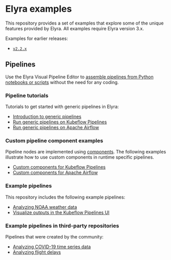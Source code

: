 <!--
{% comment %}
Copyright 2018-2020 Elyra Authors

Licensed under the Apache License, Version 2.0 (the "License");
you may not use this file except in compliance with the License.
You may obtain a copy of the License at

http://www.apache.org/licenses/LICENSE-2.0

Unless required by applicable law or agreed to in writing, software
distributed under the License is distributed on an "AS IS" BASIS,
WITHOUT WARRANTIES OR CONDITIONS OF ANY KIND, either express or implied.
See the License for the specific language governing permissions and
limitations under the License.
{% endcomment %}
-->

# Elyra examples

This repository provides a set of examples that explore some of the unique
features provided by Elyra. All examples require Elyra version 3.x.

Examples for earlier releases:
 - [`v2.2.x`](https://github.com/elyra-ai/examples/tree/v2.2.x)

## Pipelines

Use the Elyra Visual Pipeline Editor to [assemble pipelines from Python notebooks or scripts](https://elyra.readthedocs.io/en/stable/user_guide/pipelines.html) without the need for any coding.

### Pipeline tutorials

Tutorials to get started with generic pipelines in Elyra:
- [Introduction to generic pipelines](pipelines/introduction-to-generic-pipelines)
- [Run generic pipelines on Kubeflow Pipelines](pipelines/run-generic-pipelines-on-kubeflow-pipelines)
- [Run generic pipelines on Apache Airflow](pipelines/run-generic-pipelines-on-apache-airflow)

### Custom pipeline component examples

Pipeline nodes are implemented using
[components](https://elyra.readthedocs.io/en/stable/user_guide/pipeline-components.html). The following examples illustrate how to use custom components in runtime specific pipelines.

- [Custom components for Kubeflow Pipelines](pipelines/kubeflow_pipelines_component_examples)
- [Custom components for Apache Airflow](pipelines/airflow_component_examples)

### Example pipelines
This repository includes the following example pipelines:
- [Analyzing NOAA weather data](pipelines/dax_noaa_weather_data)
- [Visualize outputs in the Kubeflow Pipelines UI](pipelines/visualize_output_in_kubeflow_pipelines_ui)

### Example pipelines in third-party repositories
Pipelines that were created by the community:
- [Analyzing COVID-19 time series data](https://github.com/CODAIT/covid-notebooks)
- [Analyzing flight delays](https://github.com/CODAIT/flight-delay-notebooks)

